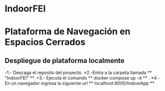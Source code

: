# IndoorFEI

# Plataforma de Navegación en Espacios Cerrados #

## Despliegue de plataforma localmente ##

-1.- Descaga el reposito del proyecto.
*2.-Entra a la carpeta llamada ** "IndoorFEI" **.
+3.- Ejecuta el comando ** docker-compose up -d ** .
*4.- En un navegador ingresa la siguiente url ** localhost:9000/IndoorApp **





